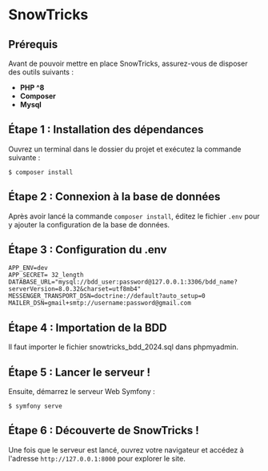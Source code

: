 # SnowTricks

## Prérequis
Avant de pouvoir mettre en place SnowTricks, assurez-vous de disposer des outils suivants :

- **PHP ^8**
- **Composer**
- **Mysql**

## Étape 1 : Installation des dépendances
Ouvrez un terminal dans le dossier du projet et exécutez la commande suivante :

```
$ composer install
```

## Étape 2 : Connexion à la base de données
Après avoir lancé la commande `composer install`, éditez le fichier `.env` pour y ajouter la configuration de la base de données.

## Étape 3 : Configuration du .env 
```
APP_ENV=dev
APP_SECRET= 32_length
DATABASE_URL="mysql://bdd_user:password@127.0.0.1:3306/bdd_name?serverVersion=8.0.32&charset=utf8mb4"
MESSENGER_TRANSPORT_DSN=doctrine://default?auto_setup=0
MAILER_DSN=gmail+smtp://username:password@gmail.com

```
## Étape 4 : Importation de la BDD

Il faut importer le fichier snowtricks_bdd_2024.sql dans phpmyadmin.

## Étape 5 : Lancer le serveur !
Ensuite, démarrez le serveur Web Symfony :
```
$ symfony serve
```

## Étape 6 : Découverte de SnowTricks !
Une fois que le serveur est lancé, ouvrez votre navigateur et accédez à l'adresse `http://127.0.0.1:8000` pour explorer le site.
